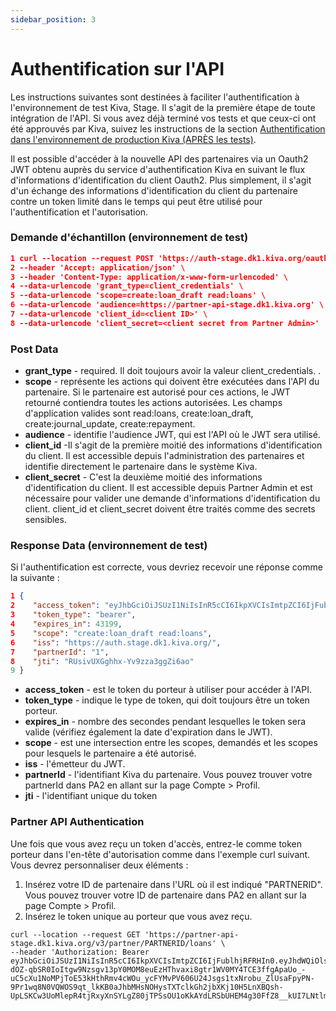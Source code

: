 ```yaml
---
sidebar_position: 3
---
```


# Authentification sur l'API

Les instructions suivantes sont destinées à faciliter l'authentification à l'environnement de test Kiva, Stage. Il s'agit de la première étape de toute intégration de l'API. Si vous avez déjà terminé vos tests et que ceux-ci ont été approuvés par Kiva, suivez les instructions de la section [Authentification dans l'environnement de production Kiva (APRÈS les tests)](/docs/overview/after_testing).

Il est possible d'accéder à la nouvelle API des partenaires via un Oauth2 JWT obtenu auprès du service d'authentification Kiva en suivant le flux d'informations d'identification du client Oauth2. Plus simplement, il s'agit d'un échange des informations d'identification du client du partenaire contre un token limité dans le temps qui peut être utilisé pour l'authentification et l'autorisation.

### Demande d'échantillon (environnement de test)

```json
1 curl --location --request POST 'https://auth-stage.dk1.kiva.org/oauth/token' \
2 --header 'Accept: application/json' \
3 --header 'Content-Type: application/x-www-form-urlencoded' \
4 --data-urlencode 'grant_type=client_credentials' \
5 --data-urlencode 'scope=create:loan_draft read:loans' \
6 --data-urlencode 'audience=https://partner-api-stage.dk1.kiva.org' \
7 --data-urlencode 'client_id=<client ID>' \
8 --data-urlencode 'client_secret=<client secret from Partner Admin>'
```

### Post Data
* **grant_type** - required. Il doit toujours avoir la valeur client_credentials. .
* **scope** - représente les actions qui doivent être exécutées dans l'API du partenaire. Si le partenaire est autorisé pour ces actions, le JWT retourné contiendra toutes les actions autorisées. Les champs d'application valides sont read:loans, create:loan_draft, create:journal_update, create:repayment.
* **audience** - identifie l'audience JWT, qui est l'API où le JWT sera utilisé.
* **client_id** -Il s'agit de la première moitié des informations d'identification du client. Il est accessible depuis l'administration des partenaires et identifie directement le partenaire dans le système Kiva.
* **client_secret** - C'est la deuxième moitié des informations d'identification du client. Il est accessible depuis Partner Admin et est nécessaire pour valider une demande d'informations d'identification du client. client_id et client_secret doivent être traités comme des secrets sensibles.


### Response Data (environnement de test)
Si l'authentification est correcte, vous devriez recevoir une réponse comme la suivante :


```json
1 {
2    "access_token": "eyJhbGciOiJSUzI1NiIsInR5cCI6IkpXVCIsImtpZCI6IjFublhjRFRHIn0.eyJhdWQiOlsiaHR0cHM6Ly9wYXJ0bmVyLWFwaS5rMS5raXZhLm9yZyJdLCJzY29wZSI6WyJjcmVhdGU6bG9hbl9kcmFmdCIsInJlYWQ6bG9hbnMiXSwiaXNzIjoiaHR0cHM6Ly9hdXRoLmsxLmtpdmEub3JnLyIsInBhcnRuZXJJZCI6IjEiLCJleHAiOjE2MDIxNTY2MTgsImp0aSI6IlJVc2l2VVhHZ2hoeC1Zdjl6emEzZ2daaTZhbyIsImNsaWVudF9pZCI6IlFEMmxPRzZMbTN2RWQ5QTZEdVh3eFJWOE1OMEp6cDVreSJ9.U_tCMX5ra7Q0NFwr1FKlgqCBEmlprY-PuWRv6bNzEREtJABh0hBr-zEKXQEhHYTpHjjNquOHK7Q8hnQ30IVVhE6jXUO8_OgRfmczlQ8sDkRzmx5PTc99my0bs6zn8owRfEEwBGJcvNt_oT8iRASnlij99d7dozTFguBnT7_hauXoq2C4DFmRx3rjfnCbI9G7Ue_4Gh3jnF7VYI9HefLvYHBCS0SP3a-QqNuR5w1itRevj8KOIhC5lKuJn22cRXW9PQL3G9XGyK0h8sFZj7blhLETMLFAHbrWFUGzawEBAeLQbQhvvu78dp0RzgY0OvS2XXzTgxpg0TcgsrWuDdjFAA",
3    "token_type": "bearer",
4    "expires_in": 43199,
5    "scope": "create:loan_draft read:loans",
6    "iss": "https://auth.stage.dk1.kiva.org/",
7    "partnerId": "1",
8    "jti": "RUsivUXGghhx-Yv9zza3ggZi6ao"
9 }
```

* **access_token** - est le token du porteur à utiliser pour accéder à l'API.
* **token_type** - indique le type de token, qui doit toujours être un token porteur.
* **expires_in** - nombre des secondes pendant lesquelles le token sera valide (vérifiez également la date d'expiration dans le JWT).
* **scope** - est une intersection entre les scopes, demandés et les scopes pour lesquels le partenaire a été autorisé.
* **iss** - l'émetteur du JWT.
* **partnerId** - l'identifiant Kiva du partenaire. Vous pouvez trouver votre partnerId dans PA2 en allant sur la page Compte > Profil.
* **jti** - l'identifiant unique du token


### Partner API Authentication
Une fois que vous avez reçu un token d'accès, entrez-le comme token porteur dans l'en-tête d'autorisation comme dans l'exemple curl suivant. Vous devrez personnaliser deux éléments :
1. Insérez votre ID de partenaire dans l'URL où il est indiqué "PARTNERID". Vous pouvez trouver votre ID de partenaire dans PA2 en allant sur la page Compte > Profil.
2. Insérez le token unique au porteur que vous avez reçu.

```
curl --location --request GET 'https://partner-api-stage.dk1.kiva.org/v3/partner/PARTNERID/loans' \
--header 'Authorization: Bearer eyJhbGciOiJSUzI1NiIsInR5cCI6IkpXVCIsImtpZCI6IjFublhjRFRHIn0.eyJhdWQiOlsiaHR0cHM6Ly9wYXJ0bmVyLWFwaS5rMS5raXZhLm9yZyJdLCJzY29wZSI6WyJjcmVhdGU6bG9hbl9kcmFmdCIsInJlYWQ6bG9hbnMiXSwiaXNzIjoiaHR0cHM6Ly9hdXRoLmsxLmtpdmEub3JnLyIsInBhcnRuZXJJZCI6IjEiLCJleHAiOjE2MDIyMjA0MTYsImp0aSI6IlpldUt0WTZXQU5VU2lWai1EZTVtZE5nRnFGSSIsImNsaWVudF9pZCI6IlFEMmxPRzZMbTN2RWQ5QTZEdVh3eFJWOE1OMEp6cDVreSJ9.mdOHScBFzkKribTjFCfUG_BrzrDELFgznvp7OPwDvE_-dOZ-qbSR0IoItgw9Nzsgv13pY0MOM8euEzHThvaxi8gtr1WV0MY4TCE3ffgApaUo_-uC5cXu1NoMPjToE53kHthRmv4cWOu_ycFYMvPV606U24Jsgs1txNrobu_ZlUsaFpyPN-9Pr1wq8N0VQWOS9qt_lkKB0aJhbMHsNOHysTXTclkGh2jbXKj10H5LnXBQsh-UpLSKCw3UoMlepR4tjRxyXnSYLgZ80jTPSsOU1oKkAYdLRSbUHEM4g30FfZ8__kUI7LNtlmuVWYNV3ZVn0yxLO1wSu4n31TsIZUX_Ag
```